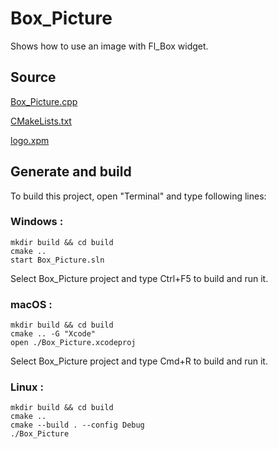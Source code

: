 # Box_Picture

Shows how to use an image with Fl_Box widget.

## Source

[Box_Picture.cpp](Box_Picture.cpp)

[CMakeLists.txt](CMakeLists.txt)

[logo.xpm](logo.xpm)

## Generate and build

To build this project, open "Terminal" and type following lines:

### Windows :

``` shell
mkdir build && cd build
cmake .. 
start Box_Picture.sln
```

Select Box_Picture project and type Ctrl+F5 to build and run it.

### macOS :

``` shell
mkdir build && cd build
cmake .. -G "Xcode"
open ./Box_Picture.xcodeproj
```

Select Box_Picture project and type Cmd+R to build and run it.

### Linux :

``` shell
mkdir build && cd build
cmake .. 
cmake --build . --config Debug
./Box_Picture
```
